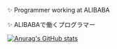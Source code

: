 ✨ Programmer working at ALIBABA

✨ ALIBABAで働くプログラマー

[![Anurag's GitHub stats](https://github-readme-stats.vercel.app/api?username=0niros)](https://github.com/anuraghazra/github-readme-stats)
